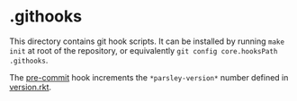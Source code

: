 .githooks
=========
This directory contains git hook scripts. It can be installed by running
`make init` at root of the repository, or equivalently
`git config core.hooksPath .githooks`.

The [pre-commit](pre-commit) hook increments the `*parsley-version*` number
defined in [version.rkt](../parsley/version.rkt).